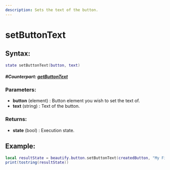 ```yaml
---
description: Sets the text of the button.
---
```


# setButtonText

## **Syntax:**

```lua
state setButtonText(button, text)
```

#### _**\#Counterpart:**_ [_**getButtonText**_](getbuttontext.md)

### **Parameters:**

* **button** \(element\) : Button element you wish to set the text of.
* **text** \(string\) : Text of the button.

### **Returns:**

* **state** \(bool\) : Execution state.

## **Example:**

```lua
local resultState = beautify.button.setButtonText(createdButton, "My First Button #1")
print(tostring(resultState))
```
